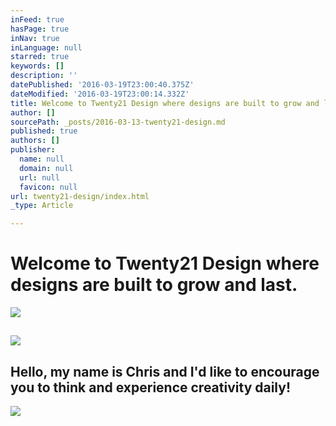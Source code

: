 ```yaml
---
inFeed: true
hasPage: true
inNav: true
inLanguage: null
starred: true
keywords: []
description: ''
datePublished: '2016-03-19T23:00:40.375Z'
dateModified: '2016-03-19T23:00:14.332Z'
title: Welcome to Twenty21 Design where designs are built to grow and last.
author: []
sourcePath: _posts/2016-03-13-twenty21-design.md
published: true
authors: []
publisher:
  name: null
  domain: null
  url: null
  favicon: null
url: twenty21-design/index.html
_type: Article

---
```

# Welcome to Twenty21 Design where designs are built to grow and last.
![](https://s3-us-west-2.amazonaws.com/the-grid-img/p/9dd4728c37663a123575d07bb425058de9dc5d00.jpg)

## ![](https://the-grid-user-content.s3-us-west-2.amazonaws.com/b4bfd3da-7598-4e1e-92c6-a441a58a2180.jpg)

## Hello, my name is Chris and I'd like to encourage you to think and experience creativity daily!
![](https://the-grid-user-content.s3-us-west-2.amazonaws.com/59bc3f8c-930a-4e24-bc27-243f09c78b1e.jpg)